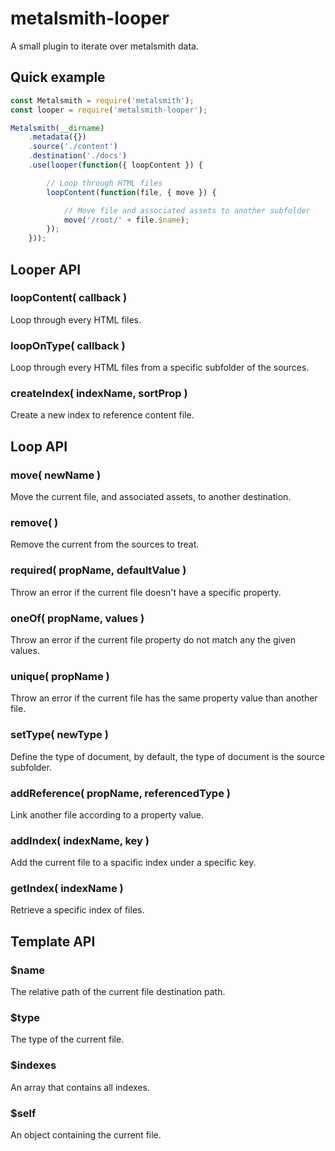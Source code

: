 metalsmith-looper
======

A small plugin to iterate over metalsmith data.


Quick example
------

```js
const Metalsmith = require('metalsmith');
const looper = require('metalsmith-looper');

Metalsmith(__dirname)
    .metadata({})
    .source('./content')
    .destination('./docs')
    .use(looper(function({ loopContent }) {

        // Loop through HTML files
        loopContent(function(file, { move }) {

            // Move file and associated assets to another subfolder
            move('/root/' + file.$name);
        });
    }));
```

Looper API
------

### loopContent( callback )

Loop through every HTML files.


### loopOnType( callback )

Loop through every HTML files from a specific subfolder of the sources.


### createIndex( indexName, sortProp )

Create a new index to reference content file.


Loop API
------

### move( newName )

Move the current file, and associated assets, to another destination.


### remove( )

Remove the current from the sources to treat.


### required( propName, defaultValue )

Throw an error if the current file doesn't have a specific property.


### oneOf( propName, values )

Throw an error if the current file property do not match any the given values.


### unique( propName )

Throw an error if the current file has the same property value than another file.


### setType( newType )

Define the type of document, by default, the type of document is the source subfolder.


### addReference( propName, referencedType )

Link another file according to a property value. 


### addIndex( indexName, key )

Add the current file to a spacific index under a specific key.


### getIndex( indexName )

Retrieve a specific index of files.


Template API
------


### $name

The relative path of the current file destination path.


### $type

The type of the current file.


### $indexes

An array that contains all indexes.


### $self

An object containing the current file.
